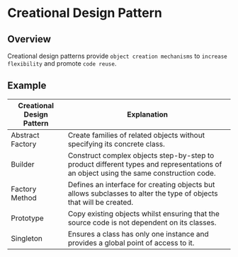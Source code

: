 # Creational Design Pattern

## Overview
Creational design patterns provide `object creation mechanisms` to `increase flexibility` and promote `code reuse`.

## Example
| Creational Design Pattern | Explanation                                                                                                                          |
|---------------------------|--------------------------------------------------------------------------------------------------------------------------------------|
| Abstract Factory          | Create families of related objects without specifying its concrete class.                                                            |
| Builder                   | Construct complex objects step-by-step to product different types and representations of an object using the same construction code. |
| Factory Method            | Defines an interface for creating objects but allows subclasses to alter the type of objects that will be created.                   |
| Prototype                 | Copy existing objects whilst ensuring that the source code is not dependent on its classes.                                          | 
| Singleton                 | Ensures a class has only one instance and provides a global point of access to it.                                                   |                                              |
